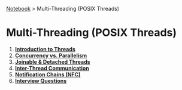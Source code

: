 <a href="../">Notebook</a> > Multi-Threading (POSIX Threads)

# Multi-Threading (POSIX Threads)



1. **<a href="./introduction-to-threads">Introduction to Threads</a>**
1. **<a href="./concurrency-vs-parallelism">Concurrency vs. Parallelism</a>**
1. **<a href="./joinable-and-detached-threads">Joinable & Detached Threads</a>**
1. **<a href="./inter-thread-communication">Inter-Thread Communication</a>**
1. **<a href="./notification-chains">Notification Chains (NFC)</a>**
1. **<a href="./interview-questions">Interview Questions</a>**


